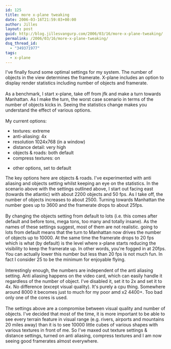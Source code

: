 ```yaml
---
id: 125
title: more x-plane tweaking
date: 2006-03-16T21:59:03+00:00
author: Jilles
layout: post
guid: http://blog.jillesvangurp.com/2006/03/16/more-x-plane-tweaking/
permalink: /2006/03/16/more-x-plane-tweaking/
dsq_thread_id:
  - "349371977"
tags:
  - x-plane
---
```

I've finally found some optimal settings for my system. The number of objects in the view determines the framerate. X-plane includes an option to display render statistics including number of objects and framerate.<br /><br />As a benchmark, I start x-plane, take off from jfk and make a turn towards Manhattan. As I make the turn, the worst case scenario in terms of the number of objects kicks in. Seeing the statistics change makes you understand the effect of various options.<br /><br />My current options: <br /><ul><li>textures: extreme</li><li>anti-aliasing: 4x</li><li>resolution 1024x768 (in a window)</li><li>distance detail: very high</li><li>objects &amp; roads: both default</li><li>compress textures: on<br />
</li><li>other options, set to default</li></ul>The key options here are objects &amp; roads. I've experimented with anti aliasing and objects setting whilst keeping an eye on the statistics. In the scenario above with the settings outlined above, I start out facing east (towards the atlantic) with about 2200 objects and 50 fps. As I take off, the number of objects increases to about 2500. Turning towards Manhattan the number goes up to 3600 and the framerate drops to about 25fps.<br /><br />By changing the objects setting from default to lots (i.e. this comes after default and before tons, mega tons, too many and totally insane). As the names of these settings suggest, most of them are not realistic. going to lots from default means that the turn to Manhattan now drives the number of objects up to 10000. At the same time the framerate drops to 20 fps which is what (by default) is the level where x-plane starts reducing the visibility to keep the framerate up. In other words, you're fogged in at 20fps. You can actually lower this number but less than 20 fps is not much fun. In fact I consider 25 to be the minimum for enjoyable flying.<br /><br />Interestingly enough, the numbers are independent of the anti aliasing setting. Anti aliasing happens on the video card, which can easily handle it regardless of the number of object. I've disabled it, set it to 2x and set it to 4x. No difference (except visual quality). It's purely a cpu thing. Somewhere around 8000 it becomes just to much for my poor amd x2 4400+. Too bad only one of the cores is used. <br /><br />The settings above are a compromise between visual quality and number of objects. I've decided that most of the time, it is more important to be able to see every terrain feature in visual range (e.g. rivers, airports and mountains 20 miles away) than it is to see 10000 little cubes of various shapes with various textures in front of me. So I've maxed out texture settings &amp; distance settings, turned on anti aliasing, compress textures and I am now seeing good framerates almost everywhere. <br />
